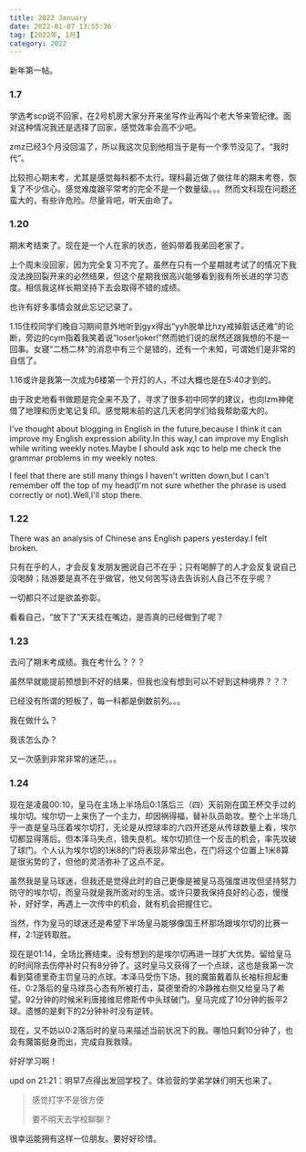 ```yaml
---
title: 2022 January
date: 2022-01-07 13:55:36
tag: [2022年, 1月]
category: 2022
---
```


新年第一帖。

### 1.7

学选考scp说不回家，在2号机房大家分开来坐写作业再叫个老大爷来管纪律。面对这种情况我还是选择了回家，感觉效率会高不少吧。

zmz已经3个月没回温了，所以我这次见到他相当于是有一个季节没见了。“我时代”。

比较担心期末考，尤其是感觉每科都不太行。理科最近做了做往年的期末考卷，恢复了不少信心。感觉难度跟平常考的完全不是一个数量级。。。然而文科现在问题还蛮大的，有些许危险。尽量背吧，听天由命了。

### 1.20

期末考结束了。现在是一个人在家的状态，爸妈带着我弟回老家了。

上个周末没回家，因为完全复习不完了。虽然在只有一个星期就考试了的情况下我没法挽回裂开来的必然结果，但这个星期我很高兴能够看到我有所长进的学习态度。相信我这样长期坚持下去会取得不错的成绩。

也许有好多事情会就此忘记记录了。

1.15住校同学们晚自习期间意外地听到gyx得出“yyh脱单比hzy戒掉脏话还难”的论断，旁边的cym指着我笑着说“loser!joker!”然而她们说的居然还跟我想的不是一回事。女寝“二杨二林”的消息中有三个是错的，还有一个未知，可谓她们是非常的自信了。

1.16或许是我第一次成为6楼第一个开灯的人，不过大概也是在5:40才到的。

由于政史地看书做题是完全来不及了，寻求了很多初中同学的建议，也向lzm神佬借了地理和历史笔记复印。感觉期末前的这几天老同学们给我帮助蛮大的。

I've thought about blogging in English in the future,because I think it can improve my English expression ability.In this way,I can improve my English while writing weekly notes.Maybe I should ask xqc to help me check the grammar problems in my weekly notes.

I feel that there are still many things I haven't written down,but I can't remember off the top of my head(I'm not sure whether the phrase is used correctly or not).Well,I'll stop there.

### 1.22

There was an analysis of Chinese ans English papers yesterday.I felt broken.

只有在乎的人，才会反复发朋友圈说自己不在乎；只有喝醉了的人才会反复说自己没喝醉；陆游要是真不在乎做官，他又何苦写诗去告诉别人自己不在乎呢？

一切都只不过是欲盖弥彰。

看看自己，“放下了”天天挂在嘴边，是否真的已经做到了呢？

### 1.23

去问了期末考成绩。我在考什么？？？

虽然早就能提前预想到不好的结果，但我也没有想到可以不好到这种境界？？？

已经没有所谓的短板了，每一科都是倒数前列。。。

我在做什么？

我该怎么办？

又一次感到非常非常的迷茫。。。

### 1.24

现在是凌晨00:10，皇马在主场上半场后0:1落后三（四）天前刚在国王杯交手过的埃尔切。埃尔切一上来伤了一个主力，却因祸得福，替补队员助攻。整个上半场几乎一直是皇马压着埃尔切打，无论是从控球率的六四开还是从传球数量上看，埃尔切都显得落后。但本泽马失点，错失良机。埃尔切抓住一个反击的机会，率先攻破了球门。个人认为埃尔切的1米8的门将表现非常出色，在门将这个位置上1米8算是很劣势的了，但他的灵活弥补了这点不足。

虽然我是皇马球迷，但我还是觉得此时的自己更像是被皇马高强度进攻但坚持努力防守的埃尔切，而皇马就是我所面对的生活。或许只要我保持良好的心态，慢慢补，好好学，再遇上一次传中的机会，就有机会把握住它。

当然，作为皇马的球迷还是希望下半场皇马能够像国王杯那场跟埃尔切的比赛一样，2:1逆转取胜。

现在是01:14，全场比赛结束。没有想到的是埃尔切再进一球扩大优势。留给皇马的时间除去伤停补时只有8分钟了。这时皇马又获得了一个点球，这也是我第一次看到莫德里奇主罚皇马的点球。本泽马受伤下场，我的魔笛戴着队长袖标担起重任。0:2落后的皇马球员心态有所被打击，莫德里奇的冷静推右侧又给皇马了希望。92分钟的时候米利唐接维尼修斯传中头球破门。皇马完成了10分钟的扳平2球。遗憾的是剩下的2分钟补时没有逆转。

现在，又不妨以0:2落后时的皇马来描述当前状况下的我。哪怕只剩10分钟了，也会有魔笛挺身而出，完成自我救赎。

好好学习啊！

upd on 21:21：明早7点得出发回学校了。体验营的学弟学妹们明天也来了。

> 感觉打字不是很方便
> 
> 要不明天去学校聊聊？

很幸运能拥有这样一位朋友。要好好珍惜。